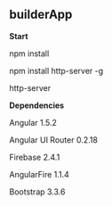 ## builderApp

**Start**

npm install

npm install http-server -g

http-server

**Dependencies**

Angular 1.5.2

Angular UI Router 0.2.18

Firebase 2.4.1

AngularFire 1.1.4

Bootstrap 3.3.6